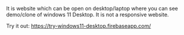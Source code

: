 It is website which can be open on desktop/laptop where you can see demo/clone of windows 11 Desktop. It is not a responsive website.

Try it out: 
https://try-windows11-desktop.firebaseapp.com/
